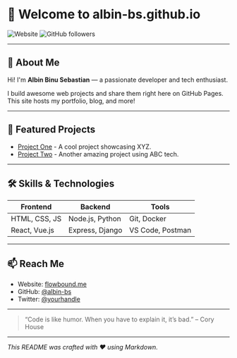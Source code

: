 # 👋 Welcome to albin-bs.github.io

![Website](https://img.shields.io/badge/Website-flowbound.me-blue)
![GitHub followers](https://img.shields.io/github/followers/albin-bs?label=Followers&style=social)

---

## 🚀 About Me

Hi! I'm **Albin Binu Sebastian** — a passionate developer and tech enthusiast.

I build awesome web projects and share them right here on GitHub Pages. This site hosts my portfolio, blog, and more!

---

## 💼 Featured Projects

- [Project One](#) - A cool project showcasing XYZ.
- [Project Two](#) - Another amazing project using ABC tech.

---

## 🛠️ Skills & Technologies

| Frontend          | Backend          | Tools             |
|-------------------|------------------|-------------------|
| HTML, CSS, JS     | Node.js, Python  | Git, Docker       |
| React, Vue.js     | Express, Django  | VS Code, Postman  |

---

## 📫 Reach Me

- Website: [flowbound.me](https://flowbound.me)
- GitHub: [@albin-bs](https://github.com/albin-bs)
- Twitter: [@yourhandle](https://twitter.com/yourhandle)

---

> “Code is like humor. When you have to explain it, it’s bad.” – Cory House

---

_This README was crafted with ❤️ using Markdown._
